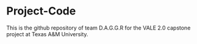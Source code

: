 # Project-Code
This is the github repository of team D.A.G.G.R for the VALE 2.0 capstone project at Texas A&M University.
